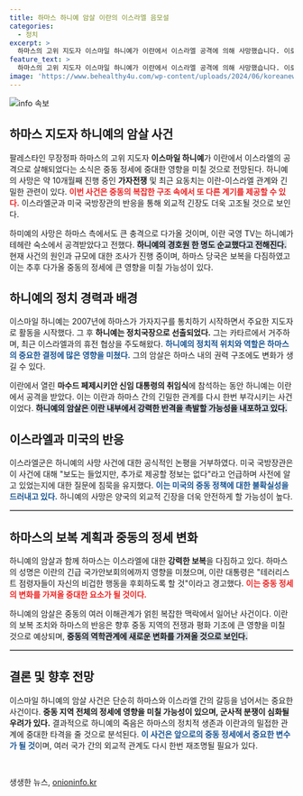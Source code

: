 ```yaml
---
title: 하마스 하니예 암살 이란의 이스라엘 음모설
categories:
  - 정치
excerpt: >
  하마스의 고위 지도자 이스마일 하니예가 이란에서 이스라엘 공격에 의해 사망했습니다. 이로 인해 가자전쟁의 향방과 중동 정세가 크게 달라질 전망이어서 국제 사회의 우려가 커지고 있습니다.
feature_text: >
  하마스의 고위 지도자 이스마일 하니예가 이란에서 이스라엘 공격에 의해 사망했습니다. 이로 인해 가자전쟁의 향방과 중동 정세가 크게 달라질 전망이어서 국제 사회의 우려가 커지고 있습니다.
image: 'https://www.behealthy4u.com/wp-content/uploads/2024/06/koreanews.jpg'
---
```


<p><img src="https://www.behealthy4u.com/wp-content/uploads/2024/06/koreanews.jpg" alt="info 속보" /></p>

<h2 data-ke-size="size26">하마스 지도자 하니예의 암살 사건</h2>

<p data-ke-size="size16">팔레스타인 무장정파 하마스의 고위 지도자 <b>이스마일 하니예</b>가 이란에서 이스라엘의 공격으로 살해되었다는 소식은 중동 정세에 중대한 영향을 미칠 것으로 전망된다. 하니예의 사망은 약 10개월째 진행 중인 <b>가자전쟁</b> 및 최근 요동치는 이란-이스라엘 관계와 긴밀한 관련이 있다. <b><span style="color: #ee2323;">이번 사건은 중동의 복잡한 구조 속에서 또 다른 계기를 제공할 수 있다.</span></b> 이스라엘군과 미국 국방장관의 반응을 통해 외교적 긴장도 더욱 고조될 것으로 보인다.</p>

<p data-ke-size="size16">하미예의 사망은 하마스 측에서도 큰 충격으로 다가올 것이며, 이란 국영 TV는 하니예가 테헤란 숙소에서 공격받았다고 전했다. <b><span style="background-color: #21538527;">하니예의 경호원 한 명도 순교했다고 전해진다.</span></b> 현재 사건의 원인과 규모에 대한 조사가 진행 중이며, 하마스 당국은 보복을 다짐하였고 이는 추후 다가올 중동의 정세에 큰 영향을 미칠 가능성이 있다.</p>

<h2 data-ke-size="size26">하니예의 정치 경력과 배경</h2>

<p data-ke-size="size16">이스마일 하니예는 2007년에 하마스가 가자지구를 통치하기 시작하면서 주요한 지도자로 활동을 시작했다. 그 후 <b>하니예는 정치국장으로 선출되었다.</b> 그는 카타르에서 거주하며, 최근 이스라엘과의 휴전 협상을 주도해왔다. <b><span style="color: #1a5490;">하니예의 정치적 위치와 역할은 하마스의 중요한 결정에 많은 영향을 미쳤다.</span></b> 그의 암살은 하마스 내의 권력 구조에도 변화가 생길 수 있다.</p>

<p data-ke-size="size16">이란에서 열린 <b>마수드 페제시키안 신임 대통령의 취임식</b>에 참석하는 동안 하니예는 이란에서 공격을 받았다. 이는 이란과 하마스 간의 긴밀한 관계를 다시 한번 부각시키는 사건이었다. <b><span style="background-color: #21538527;">하니예의 암살은 이란 내부에서 강력한 반격을 촉발할 가능성을 내포하고 있다.</span></b></p>

<h2 data-ke-size="size26">이스라엘과 미국의 반응</h2>

<p data-ke-size="size16">이스라엘군은 하니예의 사망 사건에 대한 공식적인 논평을 거부하였다. 미국 국방장관은 이 사건에 대해 "보도는 들었지만, 추가로 제공할 정보는 없다"라고 언급하며 사전에 알고 있었는지에 대한 질문에 침묵을 유지했다. <b><span style="color: #1a5490;">이는 미국의 중동 정책에 대한 불확실성을 드러내고 있다.</span></b> 하니예의 사망은 양국의 외교적 긴장을 더욱 안전하게 할 가능성이 높다.</p>

<hr style="border: 1px solid #ccc;"/>

<h2 data-ke-size="size26">하마스의 보복 계획과 중동의 정세 변화</h2>

<p data-ke-size="size16">하니예의 암살과 함께 하마스는 이스라엘에 대한 <b>강력한 보복</b>을 다짐하고 있다. 하마스의 성명은 이란의 긴급 국가안보회의에까지 영향을 미쳤으며, 이란 대통령은 "테러리스트 점령자들이 자신의 비겁한 행동을 후회하도록 할 것"이라고 경고했다. <b><span style="color: #ee2323;">이는 중동 정세의 변화를 가져올 중대한 요소가 될 것이다.</span></b></p>

<p data-ke-size="size16">하니예의 암살은 중동의 여러 이해관계가 얽힌 복잡한 맥락에서 일어난 사건이다. 이란의 보복 조치와 하마스의 반응은 향후 중동 지역의 전쟁과 평화 기조에 큰 영향을 미칠 것으로 예상되며, <b><span style="background-color: #21538527;">중동의 역학관계에 새로운 변화를 가져올 것으로 보인다.</span></b></p>

<hr style="border: 1px solid #ccc;"/>

<h2 data-ke-size="size26">결론 및 향후 전망</h2>

<p data-ke-size="size16">이스마일 하니예의 암살 사건은 단순히 하마스와 이스라엘 간의 갈등을 넘어서는 중요한 사건이다. <b>중동 지역 전체의 정세에 영향을 미칠 가능성이 있으며, 군사적 분쟁이 심화될 우려가 있다.</b> 결과적으로 하니예의 죽음은 하마스의 정치적 생존과 이란과의 밀접한 관계에 중대한 타격을 줄 것으로 분석된다. <b><span style="color: #1a5490;">이 사건은 앞으로의 중동 정세에서 중요한 변수가 될 것</span></b>이며, 여러 국가 간의 외교적 관계도 다시 한번 재조명될 필요가 있다.</p>

<p data-ke-size="size16">&nbsp;</p>
생생한 뉴스, <a href="https://onioninfo.kr" rel="dofollow">onioninfo.kr</a>


